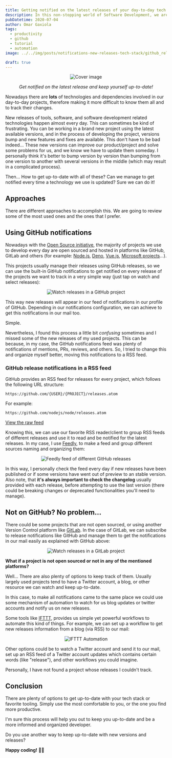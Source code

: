 ```yaml
---
title: Getting notified on the latest releases of your day-to-day tech stack
description: In this non-stopping world of Software Development, we are in need to know the latest updates, improvements and fixes in the tech stack we use everyday. Knowing the latest updates of our used technologies, provide us more advantage in case of making decisions, keeping our projects up-to-date and getting the most out of them. Because of this, we normally are interested to get track of them and be up-to-date. In this post we are reviewing some techniques to automate this process.
pubDatetime: 2020-07-04
author: Omar Gaxiola
tags:
  - productivity
  - github
  - tutorial
  - automation
image: ../../img/posts/notifications-new-releases-tech-stack/github_release.png

draft: true
---
```


<div align="center">

![Cover image](../../img/posts/notifications-new-releases-tech-stack/github_release.png)

</div>
<div align="center"><em>Get notified on the latest release and keep yourself up-to-date!</em></div>

Nowadays there are **lots** of technologies and dependencies involved in our day-to-day projects, therefore making it more difficult to know them all and to track their changes.

New releases of tools, software, and software development related technologies happen almost every day. This can sometimes be kind of frustrating. You can be working in a brand new project using the latest available versions, and in the process of developing the project, versions bump and new features and fixes are available. This don't have to be bad indeed... These new versions can improve our product/project and solve some problems for us, and we know we have to update them someday. I personally think it's better to bump version by version than bumping from one version to another with several versions in the middle (which may result in a complicated process).

Then... How to get up-to-date with all of these? Can we manage to get notified every time a technology we use is updated? Sure we can do it!

## Approaches

There are different approaches to accomplish this. We are going to review some of the most used ones and the ones that I prefer.

## Using GitHub notifications

Nowadays with the [Open Source initiative](https://opensource.org/), the majority of projects we use to develop every day are open sourced and hosted in platforms like GitHub, GitLab and others (for example: [Node.js](https://github.com/nodejs/node), [Deno](https://github.com/denoland/deno), [Vue.js](https://github.com/vuejs/vue), [Microsoft projects](https://github.com/microsoft)...).

This projects usually manage their releases using GitHub releases, so we can use the built-in GitHub notifications to get notified on every release of the projects we want to track in a very simple way (just tap on watch and select releases):

<div align="center">

![Watch releases in a GitHub project](../../img/posts/notifications-new-releases-tech-stack/github_releases_notifications.png)
</div>

This way new releases will appear in our feed of notifications in our profile of GitHub. Depending in our notifications configuration, we can achieve to get this notifications in our mail too.

Simple.

Nevertheless, I found this process a little bit *confusing* sometimes and I missed some of the new releases of my used projects. This can be because, in my case, the GitHub notifications feed was plenty of notifications of mentions, PRs, reviews, and others. So, I tried to change this and organize myself better, moving this notifications to a RSS feed.


### GitHub release notifications in a RSS feed

GitHub provides an RSS feed for releases for every project, which follows the following URL structure:

`https://github.com/{USER}/{PROJECT}/releases.atom`

For example:

`https://github.com/nodejs/node/releases.atom`

[View the raw feed](https://github.com/nodejs/node/releases.atom)

Knowing this, we can use our favorite RSS reader/client to group RSS feeds of different releases and use it to read and be notified for the latest releases.
In my case, I use [Feedly](https://feedly.com/), to make a feed and group different sources naming and organizing them:

<div align="center">

![Feedly feed of different GitHub releases](../../img/posts/notifications-new-releases-tech-stack/feedly_github_releases_notifications.png)
</div>

In this way, I personally check the feed every day if new releases have been published or if some versions have went out of preview to an stable version.
Also note, that **it's always important to check the changelog** usually provided with each release, before attempting to use the last version (there could be breaking changes or deprecated functionalities you'll need to manage).

## Not on GitHub? No problem...

There could be some projects that are not open sourced, or using another Version Control platform like [GitLab](https://gitlab.com/).
In the case of GitLab, we can subscribe to release notifications like GitHub and manage them to get the notifications in our mail easily as explained with GitHub above:

<div align="center">

![Watch releases in a GitLab project](../../img/posts/notifications-new-releases-tech-stack/gitlab_releases_notifications.png)
</div>

**What if a project is not open sourced or not in any of the mentioned platforms?**

Well... There are also plenty of options to keep track of them. Usually largely used projects tend to have a Twitter account, a blog, or other resource we can watch and keep up-to-date.

In this case, to make all notifications came to the same place we could use some mechanism of automation to watch for us blog updates or twitter accounts and notify us on new releases.

Some tools like [IFTTT](https://ifttt.com/), provides us simple yet powerful workflows to automate this kind of things. For example, we can set up a workflow to get new releases information from a blog (via RSS) to our mail:

<div align="center">

![IFTTT Automation](../../img/posts/notifications-new-releases-tech-stack/ifttt_automation.png)
</div>

Other options could be to watch a Twitter account and send it to our mail, set up an RSS feed of a Twitter account updates which contains certain words (like "release"), and other workflows you could imagine.

Personally, I have not found a project whose releases I couldn't track.

## Conclusion

There are plenty of options to get up-to-date with your tech stack or favorite tooling. Simply use the most comfortable to you, or the one you find more productive.

I'm sure this process will help you out to keep you up-to-date and be a more informed and organized developer.

Do you use another way to keep up-to-date with new versions and releases?

**Happy coding!** 🎉🎉
